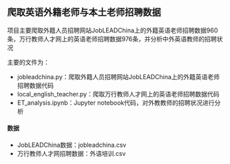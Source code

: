 ## 爬取英语外籍老师与本土老师招聘数据
项目主要爬取外籍人员招聘网站JobLEADChina上的外籍英语老师招聘数据960条，万行教师人才网上的英语老师招聘数据976条，并分析中外英语教师的招聘状况

主要的文件为：

* jobleadchina.py：爬取外籍人员招聘网站JobLEADChina上的外籍英语老师招聘数据代码
* local_english_teacher.py：爬取万行教师人才网上的英语老师招聘数据代码
* ET_analysis.ipynb：Jupyter notebook代码，对外教教师的招聘状况进行分析

#### 数据
* JobLEADChina数据：jobleadchina.csv
* 万行教师人才网招聘数据：外语培训.csv